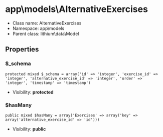 app\models\AlternativeExercises
===============






* Class name: AlternativeExercises
* Namespace: app\models
* Parent class: lithium\data\Model





Properties
----------


### $_schema

    protected mixed $_schema = array('id' => 'integer', 'exercise_id' => 'integer', 'alternative_exercise_id' => 'integer', 'order' => 'integer', 'timestamp' => 'timestamp')





* Visibility: **protected**


### $hasMany

    public mixed $hasMany = array('Exercises' => array('key' => array('alternative_exercise_id' => 'id')))





* Visibility: **public**



